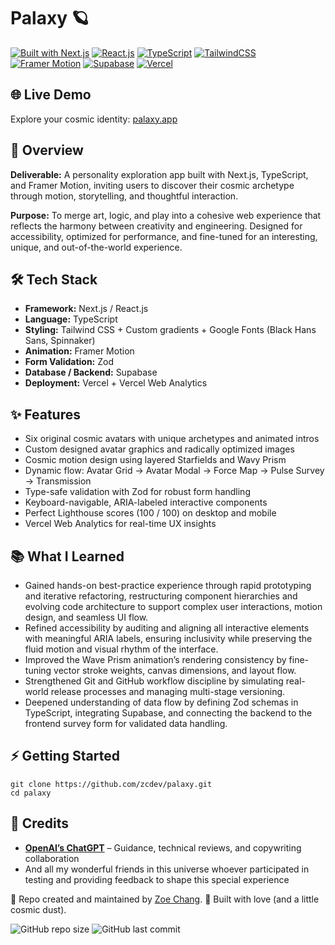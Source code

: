 # Palaxy 🪐

[![Built with Next.js](https://img.shields.io/badge/Built%20with-Next.js-000000?logo=next.js)](https://nextjs.org/)
[![React.js](https://img.shields.io/badge/React.js-61DAFB?logo=react\&logoColor=white)](https://react.dev/)
[![TypeScript](https://img.shields.io/badge/TypeScript-3178C6?logo=typescript\&logoColor=white)](https://www.typescriptlang.org/)
[![TailwindCSS](https://img.shields.io/badge/Tailwind_CSS-38B2AC?logo=tailwind-css\&logoColor=white)](https://tailwindcss.com/)
[![Framer Motion](https://img.shields.io/badge/Framer_Motion-0055FF?logo=framer\&logoColor=white)](https://www.framer.com/motion/)
[![Supabase](https://img.shields.io/badge/Supabase-3FCF8E?logo=supabase\&logoColor=white)](https://supabase.com/)
[![Vercel](https://img.shields.io/badge/Deployed%20on-Vercel-000000?logo=vercel\&logoColor=white)](https://vercel.com/)

## 🌐 Live Demo
Explore your cosmic identity: [palaxy.app](https://palaxy.app)

## 📖 Overview

**Deliverable:** A personality exploration app built with Next.js, TypeScript, and Framer Motion, inviting users to discover their cosmic archetype through motion, storytelling, and thoughtful interaction.

**Purpose:** To merge art, logic, and play into a cohesive web experience that reflects the harmony between creativity and engineering. Designed for accessibility, optimized for performance, and fine-tuned for an interesting, unique, and out-of-the-world experience.

## 🛠️ Tech Stack

- **Framework:** Next.js / React.js
- **Language:** TypeScript
- **Styling:** Tailwind CSS + Custom gradients + Google Fonts (Black Hans Sans, Spinnaker)
- **Animation:** Framer Motion
- **Form Validation:** Zod
- **Database / Backend:** Supabase
- **Deployment:** Vercel + Vercel Web Analytics

## ✨ Features

- Six original cosmic avatars with unique archetypes and animated intros
- Custom designed avatar graphics and radically optimized images
- Cosmic motion design using layered Starfields and Wavy Prism
- Dynamic flow: Avatar Grid → Avatar Modal → Force Map → Pulse Survey → Transmission
- Type-safe validation with Zod for robust form handling
- Keyboard-navigable, ARIA-labeled interactive components
- Perfect Lighthouse scores (100 / 100) on desktop and mobile
- Vercel Web Analytics for real-time UX insights

## 📚 What I Learned

- Gained hands-on best-practice experience through rapid prototyping and iterative refactoring, restructuring component hierarchies and evolving code architecture to support complex user interactions, motion design, and seamless UI flow.
- Refined accessibility by auditing and aligning all interactive elements with meaningful ARIA labels, ensuring inclusivity while preserving the fluid motion and visual rhythm of the interface.
- Improved the Wave Prism animation’s rendering consistency by fine-tuning vector stroke weights, canvas dimensions, and layout flow.
- Strengthened Git and GitHub workflow discipline by simulating real-world release processes and managing multi-stage versioning.
- Deepened understanding of data flow by defining Zod schemas in TypeScript, integrating Supabase, and connecting the backend to the frontend survey form for validated data handling.

## ⚡ Getting Started

```
git clone https://github.com/zcdev/palaxy.git
cd palaxy
```
## 🙏 Credits
- **[OpenAI’s ChatGPT](https://chat.openai.com)** – Guidance, technical reviews, and copywriting collaboration
- And all my wonderful friends in this universe whoever participated in testing and providing feedback to shape this special experience

📁 Repo created and maintained by [Zoe Chang](https://github.com/zcdev).
💜 Built with love (and a little cosmic dust).

![GitHub repo size](https://img.shields.io/github/repo-size/zcdev/palaxy)
![GitHub last commit](https://img.shields.io/github/last-commit/zcdev/palaxy)